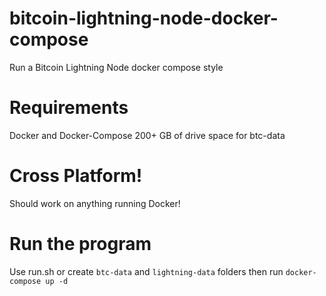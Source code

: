 # bitcoin-lightning-node-docker-compose
Run a Bitcoin Lightning Node docker compose style 

# Requirements
Docker and Docker-Compose
200+ GB of drive space for btc-data

# Cross Platform! 
Should work on anything running Docker!

# Run the program
Use run.sh or create ```btc-data``` and ```lightning-data``` folders then run ```docker-compose up -d```
